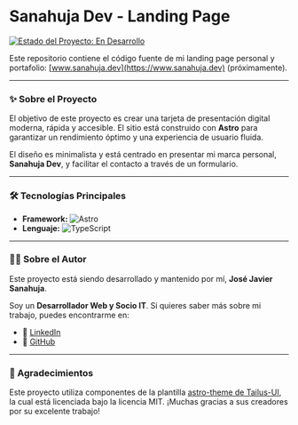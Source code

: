 # Sanahuja Dev - Landing Page

[![Estado del Proyecto: En Desarrollo](https://img.shields.io/badge/estado-en_desarrollo-yellow.svg)](https://github.com/josejaviersanahuja/sanahuja-dev-site)

Este repositorio contiene el código fuente de mi landing page personal y portafolio: [www.sanahuja.dev](https://www.sanahuja.dev) (próximamente).

---

### ✨ Sobre el Proyecto

El objetivo de este proyecto es crear una tarjeta de presentación digital moderna, rápida y accesible. El sitio está construido con **Astro** para garantizar un rendimiento óptimo y una experiencia de usuario fluida.

El diseño es minimalista y está centrado en presentar mi marca personal, **Sanahuja Dev**, y facilitar el contacto a través de un formulario.

---

### 🛠️ Tecnologías Principales

- **Framework:** ![Astro](https://img.shields.io/badge/Astro-FF5D01?style=for-the-badge&logo=astro&logoColor=white)
- **Lenguaje:** ![TypeScript](https://img.shields.io/badge/TypeScript-007ACC?style=for-the-badge&logo=typescript&logoColor=white)

---

### 👨‍💻 Sobre el Autor

Este proyecto está siendo desarrollado y mantenido por mí, **José Javier Sanahuja**.

Soy un **Desarrollador Web y Socio IT**. Si quieres saber más sobre mi trabajo, puedes encontrarme en:

- 🔗 [LinkedIn](https://www.linkedin.com/in/josejsanahuja/)
- 📂 [GitHub](https://github.com/josejaviersanahuja)

---

### 🙏 Agradecimientos

Este proyecto utiliza componentes de la plantilla [astro-theme de Tailus-UI](https://github.com/Tailus-UI/astro-theme), la cual está licenciada bajo la licencia MIT. ¡Muchas gracias a sus creadores por su excelente trabajo!
